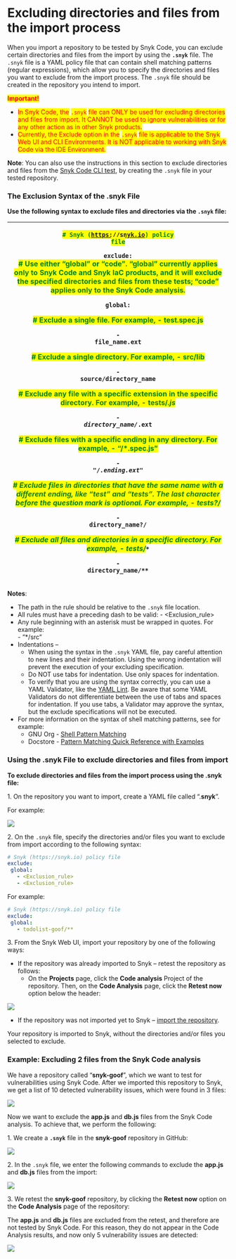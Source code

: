 # Excluding directories and files from the import process

When you import a repository to be tested by Snyk Code, you can exclude certain directories and files from the import by using the **`.snyk`** file. The `.snyk` file is a YAML policy file that can contain shell matching patterns (regular expressions), which allow you to specify the directories and files you want to exclude from the import process. The `.snyk` file should be created in the repository you intend to import.

<mark style="color:red;">**Important!**</mark>

* <mark style="color:red;">In Snyk Code, the</mark> <mark style="color:red;"></mark><mark style="color:red;">`.snyk`</mark> <mark style="color:red;"></mark><mark style="color:red;">file can ONLY be used for excluding directories and files from import. It CANNOT be used to ignore vulnerabilities or for any other action as in other Snyk products.</mark>
* <mark style="color:red;">Currently, the Exclude option in the</mark> <mark style="color:red;"></mark><mark style="color:red;">`.snyk`</mark> <mark style="color:red;"></mark><mark style="color:red;">file is applicable to the Snyk Web UI and CLI Environments. It is NOT applicable to working with Snyk Code via the IDE Environment.</mark>

**Note**: You can also use the instructions in this section to exclude directories and files from the [Snyk Code CLI test](../../../cli-for-snyk-code/testing-your-source-code-via-the-cli.md), by creating the `.snyk` file in your tested repository.

### **The Exclusion Syntax of the .snyk File**

**Use the following syntax to exclude files and directories via the `.snyk` file:**

| <p><mark style="color:green;"><code># Snyk (https://snyk.io) policy file</code></mark><br><mark style="color:green;"></mark></p><p><code>exclude:</code><br><strong><code></code></strong><mark style="color:green;"># Use either “global” or “code”. “global” currently applies only to Snyk Code and Snyk IaC products, and it will exclude the specified directories and files from these tests; “code” applies only to the Snyk Code analysis.</mark><br><mark style="color:green;"></mark></p><p><code>global:</code></p><p><mark style="color:green;"># Exclude a single file. For example, - test.spec.js</mark></p><p><code>- file_name.ext</code></p><p><mark style="color:green;"># Exclude a single directory. For example, - src/lib</mark></p><p><code>- source/directory_name</code></p><p><mark style="color:green;"># Exclude any file with a specific extension in the specific directory. For example, - tests/*.js</mark></p><p><code>- directory_name/*.ext</code></p><p><mark style="color:green;"># Exclude files with a specific ending in any directory. For example, - “**/*.spec.js”</mark></p><p><code>- "**/*.ending.ext"</code></p><p><mark style="color:green;"># Exclude files in directories that have the same name with a different ending, like “test” and “tests”. The last character before the question mark is optional. For example, - tests?/*</mark></p><p><code>- directory_name?/*</code></p><p><mark style="color:green;"># Exclude all files and directories in a specific directory. For example, - tests/*<code>*</code></mark></p><p><code>- directory_name/**</code></p> |
| -------------------------------------------------------------------------------------------------------------------------------------------------------------------------------------------------------------------------------------------------------------------------------------------------------------------------------------------------------------------------------------------------------------------------------------------------------------------------------------------------------------------------------------------------------------------------------------------------------------------------------------------------------------------------------------------------------------------------------------------------------------------------------------------------------------------------------------------------------------------------------------------------------------------------------------------------------------------------------------------------------------------------------------------------------------------------------------------------------------------------------------------------------------------------------------------------------------------------------------------------------------------------------------------------------------------------------------------------------------------------------------------------------------------------------------------------------------------------------------------------------------------------------------------------------------------------------------------------------------------------- |

**Notes**:

* The path in the rule should be relative to the `.snyk` file location.
* All rules must have a preceding dash to be valid: - \<Exclusion\_rule>
* Any rule beginning with an asterisk must be wrapped in quotes. For example:\
  \- ”\*/src”
* Indentations –
  * When using the syntax in the `.snyk` YAML file, pay careful attention to new lines and their indentation. Using the wrong indentation will prevent the execution of your excluding specification.
  * Do NOT use tabs for indentation. Use only spaces for indentation.
  * To verify that you are using the syntax correctly, you can use a YAML Validator, like the [YAML Lint](http://www.yamllint.com/). Be aware that some YAML Validators do not differentiate between the use of tabs and spaces for indentation. If you use tabs, a Validator may approve the syntax, but the exclude specifications will not be executed.
* For more information on the syntax of shell matching patterns, see for example:
  * GNU Org - [Shell Pattern Matching](https://www.gnu.org/software/findutils/manual/html\_node/find\_html/Shell-Pattern-Matching.html)
  * Docstore - [Pattern Matching Quick Reference with Examples](https://docstore.mik.ua/orelly/unix/upt/ch26\_10.htm)

### **Using the .snyk File to exclude directories and files from import**

**To exclude directories and files from the import process using the .snyk file:**

1\. On the repository you want to import, create a YAML file called “.**snyk**”.

For example:

![](<../../../../../.gitbook/assets/Snyk Code - Exlude from Import - .snyk file creation - 2.png>)

2\. On the `.snyk` file, specify the directories and/or files you want to exclude from import according to the following syntax:

```yaml
# Snyk (https://snyk.io) policy file
exclude:
 global:
   - <Exclusion_rule>
   - <Exclusion_rule>
```

For example:

```yaml
# Snyk (https://snyk.io) policy file
exclude:
 global:
   - todolist-goof/** 
```

3\. From the Snyk Web UI, import your repository by one of the following ways:

* If the repository was already imported to Snyk – retest the repository as follows:
  * On the **Projects** page, click the **Code analysis** Project of the repository. Then, on the **Code Analysis** page, click the **Retest now** option below the header:

![](<../../../../../.gitbook/assets/Snyk Code - Exlude from Import - Example - Retest option.png>)

* If the repository was not imported yet to Snyk – [import the repository](importing-additional-repositories-to-snyk.md).

Your repository is imported to Snyk, without the directories and/or files you selected to exclude.

### **Example**: **Excluding 2 files from the Snyk Code analysis**

We have a repository called “**snyk-goof**”, which we want to test for vulnerabilities using Snyk Code. After we imported this repository to Snyk, we get a list of 10 detected vulnerability issues, which were found in 3 files:

![](<../../../../../.gitbook/assets/Snyk Code - Exlude from Import - Example - Before Exclude.png>)

Now we want to exclude the **app.js** and **db.js** files from the Snyk Code analysis. To achieve that, we perform the following:

1\. We create a **`.snyk`** file in the **snyk-goof** repository in GitHub:

![](<../../../../../.gitbook/assets/Snyk Code - Exlude from Import - Example - .snyk file creation.png>)

2\. In the `.snyk` file, we enter the following commands to exclude the **app.js** and **db.js** files from the import:

![](<../../../../../.gitbook/assets/Snyk Code - Exlude from Import - Example - Command.png>)

3\. We retest the **snyk-goof** repository, by clicking the **Retest now** option on the **Code Analysis** page of the repository:

The **app.js** and **db.js** files are excluded from the retest, and therefore are not tested by Snyk Code. For this reason, they do not appear in the Code Analysis results, and now only 5 vulnerability issues are detected:

![](<../../../../../.gitbook/assets/Snyk Code - Exlude from Import - Example - Results (1).png>)
